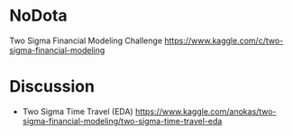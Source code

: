 # NoDota
Two Sigma Financial Modeling Challenge
https://www.kaggle.com/c/two-sigma-financial-modeling


# Discussion 
- Two Sigma Time Travel (EDA)
https://www.kaggle.com/anokas/two-sigma-financial-modeling/two-sigma-time-travel-eda
